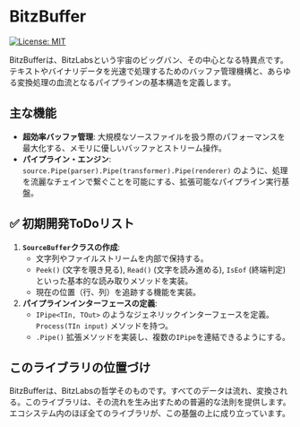 # BitzBuffer

[![License: MIT](https://img.shields.io/badge/License-MIT-yellow.svg)](https://opensource.org/licenses/MIT)

BitzBufferは、BitzLabsという宇宙のビッグバン、その中心となる特異点です。テキストやバイナリデータを光速で処理するためのバッファ管理機構と、あらゆる変換処理の血流となるパイプラインの基本構造を定義します。

## 主な機能

-   **超効率バッファ管理**: 大規模なソースファイルを扱う際のパフォーマンスを最大化する、メモリに優しいバッファとストリーム操作。
-   **パイプライン・エンジン**: `source.Pipe(parser).Pipe(transformer).Pipe(renderer)` のように、処理を流麗なチェインで繋ぐことを可能にする、拡張可能なパイプライン実行基盤。

## ✅ 初期開発ToDoリスト

1.  **`SourceBuffer`クラスの作成**:
    *   文字列やファイルストリームを内部で保持する。
    *   `Peek()` (文字を覗き見る), `Read()` (文字を読み進める), `IsEof` (終端判定) といった基本的な読み取りメソッドを実装。
    *   現在の位置（行、列）を追跡する機能を実装。
2.  **パイプラインインターフェースの定義**:
    *   `IPipe<TIn, TOut>` のようなジェネリックインターフェースを定義。`Process(TIn input)` メソッドを持つ。
    *   `.Pipe()` 拡張メソッドを実装し、複数の`IPipe`を連結できるようにする。

## このライブラリの位置づけ

BitzBufferは、BitzLabsの哲学そのものです。すべてのデータは流れ、変換される。このライブラリは、その流れを生み出すための普遍的な法則を提供します。エコシステム内のほぼ全てのライブラリが、この基盤の上に成り立っています。

